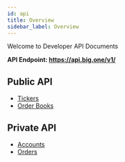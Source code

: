 ```yaml
---
id: api
title: Overview
sidebar_label: Overview
---
```


Welcome to Developer API Documents

**API Endpoint: https://api.big.one/v1/**

## Public API

* [Tickers](/docs/api_tickers.html)
* [Order Books](/docs/api_order_books.html)

## Private API

* [Accounts](/docs/api_accounts.html)
* [Orders](/docs/api_orders.html)
